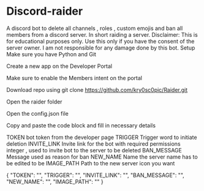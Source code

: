 # Discord-raider
A discord bot to delete all channels , roles , custom emojis and ban all members from a discord server. In short raiding a server.
Disclaimer:
This is for educational purposes only. Use this only if you have the consent of the server owner. I am not responsible for any damage done by this bot.
Setup
Make sure you have Python and Git

Create a new app on the Developer Portal

Make sure to enable the Members intent on the portal

Download repo using git clone https://github.com/kry0sc0pic/Raider.git

Open the raider folder

Open the config.json file

Copy and paste the code block and fill in necessary details

TOKEN bot token from the developer page
TRIGGER Trigger word to initiate deletion
INVITE_LINK Invite link for the bot with required permissions integer , used to invite bot to the server to be deleted
BAN_MESSAGE Message used as reason for ban
NEW_NAME Name the server name has to be edited to be
IMAGE_PATH Path to the new server icon you want


{
    "TOKEN": "<YOUR-BOT-TOKEN>",
    "TRIGGER": "<TRIGGER-WORD>",
    "INVITE_LINK": "<INVITE-LINK>",
    "BAN_MESSAGE": "<BAN-REASON>",
    "NEW_NAME": "<NEW-SERVER-NAME>",
    "IMAGE_PATH": "<PATH-TO-NEW-LOGO-FILE>"
}
